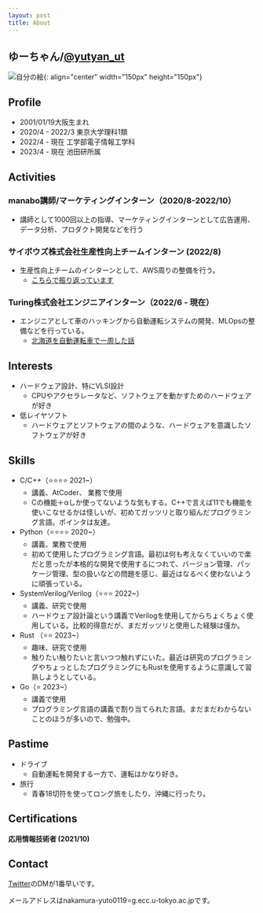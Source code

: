 ```yaml
---
layout: post
title: About
---
```


## ゆーちゃん/[@yutyan_ut](https://twitter.com/yutyan_ut)
![自分の絵](mylogo.png){: align="center" width="150px" height="150px"}

## Profile
- 2001/01/19大阪生まれ
- 2020/4 - 2022/3 東京大学理科1類
- 2022/4 - 現在 工学部電子情報工学科
- 2023/4 - 現在 池田研所属

## Activities
### manabo講師/マーケティングインターン（2020/8-2022/10）
- 講師として1000回以上の指導、マーケティングインターンとして広告運用、データ分析、プロダクト開発などを行う

### サイボウズ株式会社生産性向上チームインターン (2022/8)
- 生産性向上チームのインターンとして、AWS周りの整備を行う。
    - [こちらで振り返っています](https://zenn.dev/yutyan/articles/64f578e132a4d7)

### Turing株式会社エンジニアインターン（2022/6 - 現在）
- エンジニアとして車のハッキングから自動運転システムの開発、MLOpsの整備などを行っている。
    - [北海道を自動運転車で一周した話](https://zenn.dev/turing_motors/articles/a42150d9c77d93)

## Interests

- ハードウェア設計、特にVLSI設計
    - CPUやアクセラレータなど、ソフトウェアを動かすためのハードウェアが好き
- 低レイヤソフト
    - ハードウェアとソフトウェアの間のような、ハードウェアを意識したソフトウェアが好き

## Skills

- C/C++（⭐⭐⭐⭐ 2021~）
    - 講義、AtCoder、 業務で使用
    - Cの機能＋αしか使ってないような気もする。C++で言えば11でも機能を使いこなせるかは怪しいが、初めてガッツリと取り組んだプログラミング言語。ポインタは友達。
- Python（⭐⭐⭐⭐ 2020~）
    - 講義、業務で使用
    - 初めて使用したプログラミング言語。最初は何も考えなくていいので楽だと思ったが本格的な開発で使用するにつれて、バージョン管理、パッケージ管理、型の扱いなどの問題を感じ、最近はなるべく使わないように頑張っている。
- SystemVerilog/Verilog（⭐⭐⭐ 2022~）
    - 講義、研究で使用
    - ハードウェア設計論という講義でVerilogを使用してからちょくちょく使用している。比較的得意だが、まだガッツリと使用した経験は僅か。
- Rust （⭐⭐ 2023~）
    - 趣味、研究で使用
    - 触りたい触りたいと言いつつ触れずにいた。最近は研究のプログラミングやちょっとしたプログラミングにもRustを使用するように意識して習熟しようとしている。
- Go（⭐ 2023~）
    - 講義で使用
    - プログラミング言語の講義で割り当てられた言語。まだまだわからないことのほうが多いので、勉強中。

## Pastime
- ドライブ
    - 自動運転を開発する一方で、運転はかなり好き。
- 旅行
    - 青春18切符を使ってロング旅をしたり、沖縄に行ったり。

## Certifications
**応用情報技術者 (2021/10)**

## Contact

[Twitter](https://twitter.com/yutyan_ut)のDMが1番早いです。

メールアドレスはnakamura-yuto0119⭐g.ecc.u-tokyo.ac.jpです。